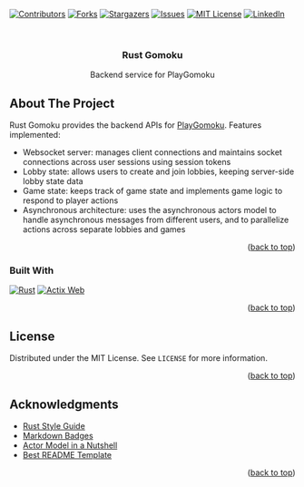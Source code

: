 <!-- Improved compatibility of back to top link: See: https://github.com/othneildrew/Best-README-Template/pull/73 -->
<a name="readme-top"></a>
<!-- PROJECT SHIELDS -->
<!--
*** I'm using markdown "reference style" links for readability.
*** Reference links are enclosed in brackets [ ] instead of parentheses ( ).
*** See the bottom of this document for the declaration of the reference variables
*** for contributors-url, forks-url, etc. This is an optional, concise syntax you may use.
*** https://www.markdownguide.org/basic-syntax/#reference-style-links
-->
[![Contributors][contributors-shield]][contributors-url]
[![Forks][forks-shield]][forks-url]
[![Stargazers][stars-shield]][stars-url]
[![Issues][issues-shield]][issues-url]
[![MIT License][license-shield]][license-url]
[![LinkedIn][linkedin-shield]][linkedin-url]



<!-- PROJECT LOGO -->
<br />
<div align="center">
<h3 align="center">Rust Gomoku</h3>
  <p align="center">
    Backend service for PlayGomoku
  </p>
</div>


<!-- ABOUT THE PROJECT -->
## About The Project

Rust Gomoku provides the backend APIs for [PlayGomoku](https://gomoku.alanzhu39.com). Features implemented:
- Websocket server: manages client connections and maintains socket connections across user sessions using session tokens
- Lobby state: allows users to create and join lobbies, keeping server-side lobby state data
- Game state: keeps track of game state and implements game logic to respond to player actions
- Asynchronous architecture: uses the asynchronous actors model to handle asynchronous messages from different users, and to parallelize actions across separate lobbies and games

<p align="right">(<a href="#readme-top">back to top</a>)</p>

### Built With

[![Rust][rust-lang]][rust-url]
[![Actix Web][actix-web]][actix-web-url]

<!--
### Deployed with

Build process with Terraform at the repository [gomoku-terraform](https://github.com/alanzhu39/gomoku-terraform).

[![Docker][docker]][docker-url]
[![Terraform][terraform]][terraform-url]
[![Azure][Azure]][Azure-url]
-->

<p align="right">(<a href="#readme-top">back to top</a>)</p>



<!-- LICENSE -->
## License

Distributed under the MIT License. See `LICENSE` for more information.

<p align="right">(<a href="#readme-top">back to top</a>)</p>



<!-- ACKNOWLEDGMENTS -->
## Acknowledgments

* [Rust Style Guide](https://github.com/rust-lang/fmt-rfcs)
* [Markdown Badges](https://ileriayo.github.io/markdown-badges/)
* [Actor Model in a Nutshell](https://medium.com/@KtheAgent/actor-model-in-nutshell-d13c0f81c8c7)
* [Best README Template](https://github.com/othneildrew/Best-README-Template)

<p align="right">(<a href="#readme-top">back to top</a>)</p>



<!-- MARKDOWN LINKS & IMAGES -->
<!-- https://www.markdownguide.org/basic-syntax/#reference-style-links -->
[contributors-shield]: https://img.shields.io/github/contributors/alanzhu39/rust-gomoku.svg?style=for-the-badge
[contributors-url]: https://github.com/alanzhu39/rust-gomoku/graphs/contributors
[forks-shield]: https://img.shields.io/github/forks/alanzhu39/rust-gomoku.svg?style=for-the-badge
[forks-url]: https://github.com/alanzhu39/rust-gomoku/network/members
[stars-shield]: https://img.shields.io/github/stars/alanzhu39/rust-gomoku.svg?style=for-the-badge
[stars-url]: https://github.com/alanzhu39/rust-gomoku/stargazers
[issues-shield]: https://img.shields.io/github/issues/alanzhu39/rust-gomoku.svg?style=for-the-badge
[issues-url]: https://github.com/alanzhu39/rust-gomoku/issues
[license-shield]: https://img.shields.io/github/license/alanzhu39/rust-gomoku.svg?style=for-the-badge
[license-url]: https://github.com/alanzhu39/rust-gomoku/blob/master/LICENSE.txt
[linkedin-shield]: https://img.shields.io/badge/-LinkedIn-black.svg?style=for-the-badge&logo=linkedin&colorB=555
[linkedin-url]: https://www.linkedin.com/feed/
[rust-lang]: https://img.shields.io/badge/rust-B7410E.svg?style=for-the-badge&logo=rust&logoColor=white
[rust-url]: https://www.rust-lang.org/
[actix-web]: https://img.shields.io/badge/Actix%20Web-%23000000.svg?style=for-the-badge
[actix-web-url]: https://actix.rs/
[docker]: https://img.shields.io/badge/docker-%230db7ed.svg?style=for-the-badge&logo=docker&logoColor=white
[docker-url]: https://www.docker.com/
[terraform]: https://img.shields.io/badge/terraform-%235835CC.svg?style=for-the-badge&logo=terraform&logoColor=white
[terraform-url]: https://www.terraform.io/
[azure]: https://img.shields.io/badge/azure-%230072C6.svg?style=for-the-badge&logo=microsoftazure&logoColor=white
[azure-url]: https://azure.microsoft.com/en-us/
